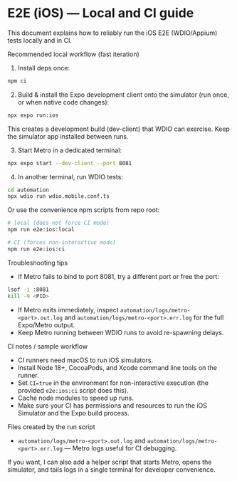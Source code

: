 # E2E (iOS) — Local and CI guide

This document explains how to reliably run the iOS E2E (WDIO/Appium) tests locally and in CI.

Recommended local workflow (fast iteration)

1. Install deps once:

```bash
npm ci
```

2. Build & install the Expo development client onto the simulator (run once, or when native code changes):

```bash
npx expo run:ios
```

This creates a development build (dev-client) that WDIO can exercise. Keep the simulator app installed between runs.

3. Start Metro in a dedicated terminal:

```bash
npx expo start --dev-client --port 8081
```

4. In another terminal, run WDIO tests:

```bash
cd automation
npx wdio run wdio.mobile.conf.ts
```

Or use the convenience npm scripts from repo root:

```bash
# local (does not force CI mode)
npm run e2e:ios:local

# CI (forces non-interactive mode)
npm run e2e:ios:ci
```

Troubleshooting tips

- If Metro fails to bind to port 8081, try a different port or free the port:

```bash
lsof -i :8081
kill -9 <PID>
```

- If Metro exits immediately, inspect `automation/logs/metro-<port>.out.log` and `automation/logs/metro-<port>.err.log` for the full Expo/Metro output.
- Keep Metro running between WDIO runs to avoid re-spawning delays.

CI notes / sample workflow

- CI runners need macOS to run iOS simulators.
- Install Node 18+, CocoaPods, and Xcode command line tools on the runner.
- Set `CI=true` in the environment for non-interactive execution (the provided `e2e:ios:ci` script does this).
- Cache node modules to speed up runs.
- Make sure your CI has permissions and resources to run the iOS Simulator and the Expo build process.

Files created by the run script

- `automation/logs/metro-<port>.out.log` and `automation/logs/metro-<port>.err.log` — Metro logs useful for CI debugging.

If you want, I can also add a helper script that starts Metro, opens the simulator, and tails logs in a single terminal for developer convenience.